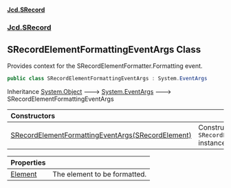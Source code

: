 #### [Jcd.SRecord](index.md 'index')
### [Jcd.SRecord](Jcd.SRecord.md 'Jcd.SRecord')

## SRecordElementFormattingEventArgs Class

Provides context for the SRecordElementFormatter.Formatting event.

```csharp
public class SRecordElementFormattingEventArgs : System.EventArgs
```

Inheritance [System.Object](https://docs.microsoft.com/en-us/dotnet/api/System.Object 'System.Object') &#129106; [System.EventArgs](https://docs.microsoft.com/en-us/dotnet/api/System.EventArgs 'System.EventArgs') &#129106; SRecordElementFormattingEventArgs

| Constructors | |
| :--- | :--- |
| [SRecordElementFormattingEventArgs(SRecordElement)](Jcd.SRecord.SRecordElementFormattingEventArgs.SRecordElementFormattingEventArgs(Jcd.SRecord.SRecordElement).md 'Jcd.SRecord.SRecordElementFormattingEventArgs.SRecordElementFormattingEventArgs(Jcd.SRecord.SRecordElement)') | Constructs a `SRecordElementFormattingEventArgs` instance. |

| Properties | |
| :--- | :--- |
| [Element](Jcd.SRecord.SRecordElementFormattingEventArgs.Element.md 'Jcd.SRecord.SRecordElementFormattingEventArgs.Element') | The element to be formatted. |
